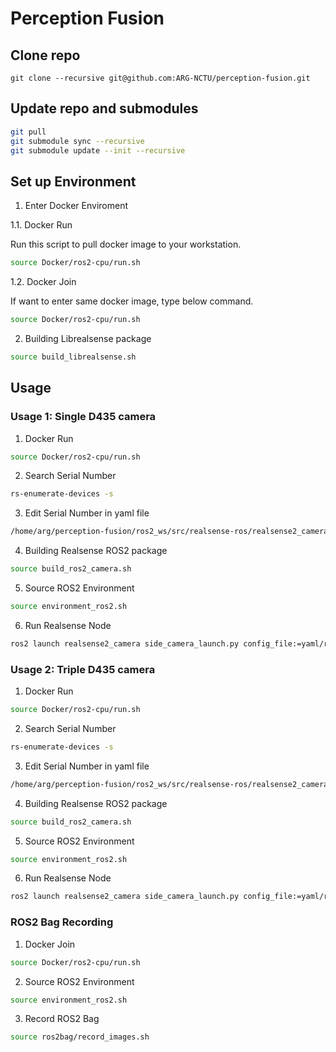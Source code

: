 # Perception Fusion

## Clone repo 

```
git clone --recursive git@github.com:ARG-NCTU/perception-fusion.git
``` 

## Update repo and submodules

```bash
git pull
git submodule sync --recursive
git submodule update --init --recursive
```

## Set up Environment

1. Enter Docker Enviroment

1.1. Docker Run

Run this script to pull docker image to your workstation.

```bash
source Docker/ros2-cpu/run.sh
```

1.2. Docker Join

If want to enter same docker image, type below command.

```bash
source Docker/ros2-cpu/run.sh
```

2. Building Librealsense package

```bash
source build_librealsense.sh
```

## Usage

### Usage 1: Single D435 camera

1. Docker Run

```bash
source Docker/ros2-cpu/run.sh
```

2. Search Serial Number

```bash
rs-enumerate-devices -s
```

3. Edit Serial Number in yaml file

```bash
/home/arg/perception-fusion/ros2_ws/src/realsense-ros/realsense2_camera/yaml/rs_launch_1.yaml
```

4. Building Realsense ROS2 package

```bash
source build_ros2_camera.sh
```

5. Source ROS2 Environment

```bash
source environment_ros2.sh
```

6. Run Realsense Node

```bash
ros2 launch realsense2_camera side_camera_launch.py config_file:=yaml/rs_launch_1.yaml
```

### Usage 2: Triple D435 camera

1. Docker Run

```bash
source Docker/ros2-cpu/run.sh
```

2. Search Serial Number

```bash
rs-enumerate-devices -s
```

3. Edit Serial Number in yaml file

```bash
/home/arg/perception-fusion/ros2_ws/src/realsense-ros/realsense2_camera/yaml/rs_launch_3.yaml
```

4. Building Realsense ROS2 package

```bash
source build_ros2_camera.sh
```

5. Source ROS2 Environment

```bash
source environment_ros2.sh
```

6. Run Realsense Node

```bash
ros2 launch realsense2_camera side_camera_launch.py config_file:=yaml/rs_launch_3.yaml
```

### ROS2 Bag Recording

1. Docker Join

```bash
source Docker/ros2-cpu/run.sh
```

2. Source ROS2 Environment

```bash
source environment_ros2.sh
```

3. Record ROS2 Bag

```bash
source ros2bag/record_images.sh
```